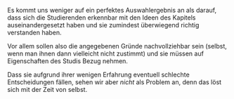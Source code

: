 Es kommt uns weniger auf ein perfektes Auswahlergebnis an als darauf,
dass sich die Studierenden erkennbar mit den Ideen des Kapitels auseinandergesetzt haben
und sie zumindest überwiegend richtig verstanden haben.

Vor allem sollen also die angegebenen Gründe nachvollziehbar sein (selbst, wenn man
ihnen dann vielleicht nicht zustimmt) und sie müssen auf Eigenschaften des Studis Bezug nehmen.

Dass sie aufgrund ihrer wenigen Erfahrung eventuell schlechte Entscheidungen fällen,
sehen wir aber _nicht_ als Problem an, denn das löst sich mit der Zeit von selbst.